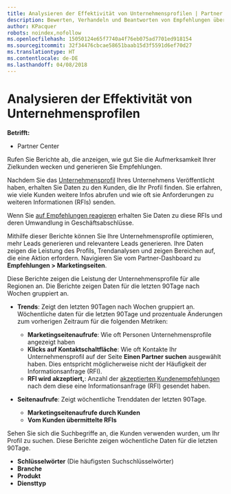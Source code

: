 ```yaml
---
title: Analysieren der Effektivität von Unternehmensprofilen | Partner Center
description: Bewerten, Verhandeln und Beantworten von Empfehlungen über Partner Center.
author: KPacquer
robots: noindex,nofollow
ms.openlocfilehash: 15050124e65f7740a4f76eb075ad7701ed918154
ms.sourcegitcommit: 32f34476cbcae58651baab15d3f5591d6ef70d27
ms.translationtype: HT
ms.contentlocale: de-DE
ms.lasthandoff: 04/08/2018
---
```

# <a name="analyze-the-effectiveness-of-your-business-profile"></a>Analysieren der Effektivität von Unternehmensprofilen
<!-- 
https://go.microsoft.com/fwlink/?linkid=849120
-->

**Betrifft:**

-  Partner Center

Rufen Sie Berichte ab, die anzeigen, wie gut Sie die Aufmerksamkeit Ihrer Zielkunden wecken und generieren Sie Empfehlungen.

Nachdem Sie das [Unternehmensprofil](create-a-marketing-profile.md) Ihres Unternehmens Veröffentlicht haben, erhalten Sie Daten zu den Kunden, die Ihr Profil finden. Sie erfahren, wie viele Kunden weitere Infos abrufen und wie oft sie Anforderungen zu weiteren Informationen (RFIs) senden. 

Wenn Sie [auf Empfehlungen reagieren](responding-to-referrals.md) erhalten Sie Daten zu diese RFIs und deren Umwandlung in Geschäftsabschlüsse.

Mithilfe dieser Berichte können Sie Ihre Unternehmensprofile optimieren, mehr Leads generieren und relevantere Leads generieren. Ihre Daten zeigen die Leistung des Profils, Trendanalysen und zeigen Bereichen auf, die eine Aktion erfordern. Navigieren Sie vom Partner-Dashboard zu **Empfehlungen > Marketingseiten**.

Diese Berichte zeigen die Leistung der Unternehmensprofile für alle Regionen an. Die Berichte zeigen Daten für die letzten 90Tage nach Wochen gruppiert an.

*  **Trends**: Zeigt den letzten 90Tagen nach Wochen gruppiert an. Wöchentliche daten für die letzten 90Tage und prozentuale Änderungen zum vorherigen Zeitraum für die folgenden Metriken:

   * **Marketingseitenaufrufe**: Wie oft Personen Unternehmensprofile angezeigt haben
   * **Klicks auf Kontaktschaltfläche**: Wie oft Kontakte Ihr Unternehmensprofil auf der Seite **Einen Partner suchen** ausgewählt haben. Dies entspricht möglicherweise nicht der Häufigkeit der Informationsanfrage (RFI).
   * **RFI wird akzeptiert,**: Anzahl der [akzeptierten Kundenempfehlungen](responding-to-referrals.md) nach dem diese eine Informationsanfrage (RFI) gesendet haben.


*  **Seitenaufrufe**: Zeigt wöchentliche Trenddaten der letzten 90Tage.
   *  **Marketingseitenaufrufe durch Kunden**
   *  **Vom Kunden übermittelte RFIs**

Sehen Sie sich die Suchbegriffe an, die Kunden verwenden wurden, um Ihr Profil zu suchen. Diese Berichte zeigen wöchentliche Daten für die letzten 90Tage.

*  **Schlüsselwörter** (Die häufigsten Suchschlüsselwörter) 
*  **Branche**
*  **Produkt**
*  **Diensttyp**

